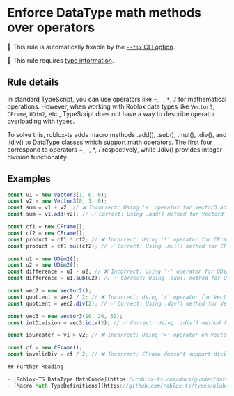 # Enforce DataType math methods over operators

🔧 This rule is automatically fixable by the [`--fix` CLI option](https://eslint.org/docs/latest/user-guide/command-line-interface#--fix).

💭 This rule requires [type information](https://typescript-eslint.io/linting/typed-linting).

<!-- end auto-generated rule header -->
<!-- Do not manually modify this header. Run: `npm run eslint-docs` -->

## Rule details

In standard TypeScript, you can use operators like `+`, `-`, `*`, `/` for
mathematical operations. However, when working with Roblox data types like
`Vector3`, `CFrame`, `UDim2`, etc., TypeScript does not have a way to describe
operator overloading with types.

To solve this, roblox-ts adds macro methods .add(), .sub(), .mul(), .div(), and
.idiv() to DataType classes which support math operators. The first four
correspond to operators +, -, *, / respectively, while .idiv() provides integer
division functionality.

## Examples

```js
const v1 = new Vector3(1, 0, 0);
const v2 = new Vector3(0, 1, 0);
const sum = v1 + v2; // ❌ Incorrect: Using '+' operator for Vector3 addition
const sum = v1.add(v2); // ✅ Correct: Using .add() method for Vector3 addition

const cf1 = new CFrame();
const cf2 = new CFrame();
const product = cf1 * cf2; // ❌ Incorrect: Using '*' operator for CFrame multiplication
const product = cf1.mul(cf2); // ✅ Correct: Using .mul() method for CFrame multiplication

const u1 = new UDim2();
const u2 = new UDim2();
const difference = u1 - u2; // ❌ Incorrect: Using '-' operator for UDim2 subtraction
const difference = u1.sub(u2); // ✅ Correct: Using .sub() method for UDim2 subtraction

const vec2 = new Vector2();
const quotient = vec2 / 2; // ❌ Incorrect: Using '/' operator for Vector2 division
const quotient = vec2.div(2); // ✅ Correct: Using .div() method for Vector2 division

const vec3 = new Vector3(10, 20, 30);
const intDivision = vec3.idiv(3); // ✅ Correct: Using .idiv() method for integer division

const isGreater = v1 > v2; // ❌ Incorrect: Using '>' operator on Vector3

const cf = new CFrame();
const invalidDiv = cf / 2; // ❌ Incorrect: CFrame doesn't support division

## Further Reading

- [Roblox-TS DataType MathGuide](https://roblox-ts.com/docs/guides/datatype-math)
- [Macro Math TypeDefinitions](https://github.com/roblox-ts/types/blob/master/include/macro_math.d.ts)
